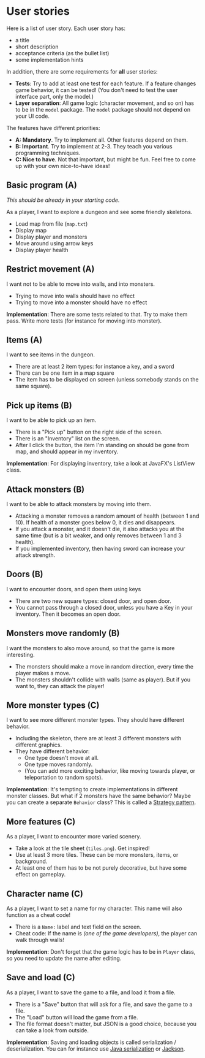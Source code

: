 # User stories

Here is a list of user story. Each user story has:
- a title 
- short description
- acceptance criteria (as the bullet list)
- some implementation hints

In addition, there are some requirements for **all** user stories:
- **Tests**: Try to add at least one test for each feature. If a feature changes game behavior, it can be tested! (You don't need to test the user interface part, only the model.)
- **Layer separation**: All game logic (character movement, and so on) has to be in the `model` package. The `model` package should not depend on your UI code. 

The features have different priorities:
- **A: Mandatory**. Try to implement all. Other features depend on them.
- **B: Important**. Try to implement at 2-3. They teach you various programming techniques. 
- **C: Nice to have**. Not that important, but might be fun. Feel free to come up with your own nice-to-have ideas!

## Basic program (A)

*This should be already in your starting code.*

As a player, I want to explore a dungeon and see some friendly skeletons.

- Load map from file (`map.txt`)
- Display map
- Display player and monsters
- Move around using arrow keys
- Display player health

## Restrict movement (A)

I want not to be able to move into walls, and into monsters.

- Trying to move into walls should have no effect
- Trying to move into a monster should have no effect

**Implementation**: There are some tests related to that. Try to make them pass. Write more tests (for instance for moving into monster).

## Items (A)

I want to see items in the dungeon.

- There are at least 2 item types: for instance a key, and a sword
- There can be one item in a map square
- The item has to be displayed on screen (unless somebody stands on the same square).

## Pick up items (B)

I want to be able to pick up an item.

- There is a "Pick up" button on the right side of the screen.
- There is an "Inventory" list on the screen.
- After I click the button, the item I'm standing on should be gone from map, and should appear in my inventory.

**Implementation**: For displaying inventory, take a look at JavaFX's ListView class.

## Attack monsters (B)

I want to be able to attack monsters by moving into them.

- Attacking a monster removes a random amount of health (between 1 and 10). If health of a monster goes below 0, it dies and disappears.
- If you attack a monster, and it doesn't die, it also attacks you at the same time (but is a bit weaker, and only removes between 1 and 3 health).
- If you implemented inventory, then having sword can increase your attack strength.

## Doors (B)

I want to encounter doors, and open them using keys

- There are two new square types: closed door, and open door.
- You cannot pass through a closed door, unless you have a Key in your inventory. Then it becomes an open door.

## Monsters move randomly (B)

I want the monsters to also move around, so that the game is more interesting.

- The monsters should make a move in random direction, every time the player makes a move.
- The monsters shouldn't collide with walls (same as player). But if you want to, they can attack the player!

## More monster types (C)

I want to see more different monster types. They should have different behavior.

- Including the skeleton, there are at least 3 different monsters with different graphics.
- They have different behavior:
  * One type doesn't move at all.
  * One type moves randomly.
  * (You can add more exciting behavior, like moving towards player, or teleportation to random spots).
  
**Implementation**: It's tempting to create implementations in different monster classes. But what if 2 monsters have the same behavior? Maybe you can create a separate `Behavior` class? This is called a [Strategy pattern](https://www.baeldung.com/java-strategy-pattern).

## More features (C)

As a player, I want to encounter more varied scenery.

- Take a look at the tile sheet (`tiles.png`). Get inspired!
- Use at least 3 more tiles. These can be more monsters, items, or background.
- At least one of them has to be not purely decorative, but have some effect on gameplay.

## Character name (C)

As a player, I want to set a name for my character. This name will also function as a cheat code!

- There is a `Name:` label and text field on the screen.
- Cheat code: If the name is *(one of the game developers)*, the player can walk through walls!

**Implementation**: Don't forget that the game logic has to be in `Player` class, so you need to update the name after editing.

## Save and load (C)

As a player, I want to save the game to a file, and load it from a file.

- There is a "Save" button that will ask for a file, and save the game to a file.
- The "Load" button will load the game from a file.
- The file format doesn't matter, but JSON is a good choice, because you can take a look from outside.

**Implementation**: Saving and loading objects is called serialization / deserialization. You can for instance use [Java serialization](https://www.baeldung.com/java-serialization) or [Jackson](https://www.baeldung.com/jackson-object-mapper-tutorial).